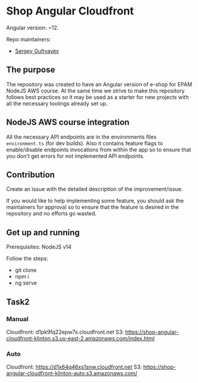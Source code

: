 # Shop Angular Cloudfront

Angular version: ~12.

Repo maintainers:

- [Sergey Gultyayev](https://github.com/gultyaev)

## The purpose

The repository was created to have an Angular version of e-shop for EPAM NodeJS AWS course. At the same time we strive to make this repository follows best practices so it may be used as a starter for new projects with all the necessary toolings already set up.

## NodeJS AWS course integration

All the necessary API endpoints are in the environments files `environment.ts` (for dev builds). Also it contains feature flags to enable/disable endpoints invocations from within the app so to ensure that you don't get errors for not implemented API endpoints.

## Contribution

Create an issue with the detailed description of the improvement/issue.

If you would like to help implementing some feature, you should ask the maintainers for approval so to ensure that the feature is desired in the repository and no efforts go wasted.

## Get up and running

Prerequisites: NodeJS v14

Follow the steps:

- git clone
- npm i
- ng serve

## Task2

### Manual

Cloudfront: d1pk9fq22epw7s.cloudfront.net
S3: https://shop-angular-cloudfront-klinton.s3.us-east-2.amazonaws.com/index.html

### Auto

Cloudfront: https://d1x64q46xs1snw.cloudfront.net
S3: https://shop-angular-cloudfront-klinton-auto.s3.amazonaws.com/
